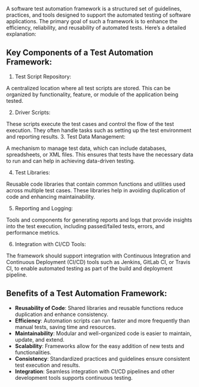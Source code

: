 A software test automation framework is a structured set of guidelines, practices, and tools designed to support the automated testing of software applications. The primary goal of such a framework is to enhance the efficiency, reliability, and reusability of automated tests. Here’s a detailed explanation:

## Key Components of a Test Automation Framework:
1. Test Script Repository:

A centralized location where all test scripts are stored. This can be organized by functionality, feature, or module of the application being tested.

2. Driver Scripts:

These scripts execute the test cases and control the flow of the test execution. They often handle tasks such as setting up the test environment and reporting results.
3. Test Data Management:

A mechanism to manage test data, which can include databases, spreadsheets, or XML files. This ensures that tests have the necessary data to run and can help in achieving data-driven testing.

4. Test Libraries:

Reusable code libraries that contain common functions and utilities used across multiple test cases. These libraries help in avoiding duplication of code and enhancing maintainability.

5. Reporting and Logging:

Tools and components for generating reports and logs that provide insights into the test execution, including passed/failed tests, errors, and performance metrics.

6. Integration with CI/CD Tools:

The framework should support integration with Continuous Integration and Continuous Deployment (CI/CD) tools such as Jenkins, GitLab CI, or Travis CI, to enable automated testing as part of the build and deployment pipeline.


## Benefits of a Test Automation Framework:
 - **Reusability of Code**: Shared libraries and reusable functions reduce duplication and enhance consistency.
 - **Efficiency**: Automation scripts can run faster and more frequently than manual tests, saving time and resources.
 - **Maintainability**: Modular and well-organized code is easier to maintain, update, and extend.
 - **Scalability**: Frameworks allow for the easy addition of new tests and functionalities.
 - **Consistency**: Standardized practices and guidelines ensure consistent test execution and results.
 - **Integration**: Seamless integration with CI/CD pipelines and other development tools supports continuous testing.